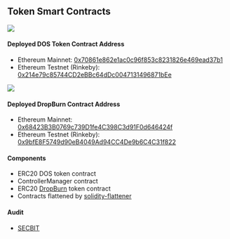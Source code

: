 ## Token Smart Contracts

![](https://i.imgur.com/8IVJvtP.png)
#### Deployed DOS Token Contract Address
- Ethereum Mainnet: [0x70861e862e1ac0c96f853c8231826e469ead37b1](https://etherscan.io/address/0x70861e862e1ac0c96f853c8231826e469ead37b1)
- Ethereum Testnet (Rinkeby): [0x214e79c85744CD2eBBc64dDc0047131496871bEe](https://rinkeby.etherscan.io/address/0x214e79c85744cd2ebbc64ddc0047131496871bee)


![](https://i.imgur.com/n0krjtC.png)
#### Deployed DropBurn Contract Address
- Ethereum Mainnet: [0x68423B3B0769c739D1fe4C398C3d91F0d646424f](https://etherscan.io/address/0x68423B3B0769c739D1fe4C398C3d91F0d646424f)
- Ethereum Testnet (Rinkeby): [0x9bfE8F5749d90eB4049Ad94CC4De9b6C4C31f822](https://rinkeby.etherscan.io/address/0x9bfe8f5749d90eb4049ad94cc4de9b6c4c31f822)


#### Components
- ERC20 DOS token contract
- ControllerManager contract
- ERC20 [DropBurn](https://medium.com/dos-network/introducing-dropburn-a-new-model-to-bootstrap-staking-network-3b2c605dd276) token contract
- Contracts flattened by [solidity-flattener](https://github.com/poanetwork/solidity-flattener)


#### Audit
- [SECBIT](https://secbit.io/)
